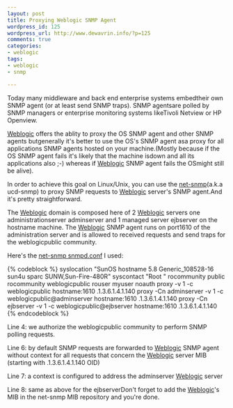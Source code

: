 ```yaml
--- 
layout: post
title: Proxying Weblogic SNMP Agent
wordpress_id: 125
wordpress_url: http://www.dewavrin.info/?p=125
comments: true
categories: 
- weblogic
tags:
- weblogic
- snmp

---
```

 Today many middleware and back end enterprise systems embedtheir own SNMP agent (or at least send SNMP traps). SNMP agentsare polled by SNMP managers or enterprise monitoring systems likeTivoli Netview or HP Openview.

[Weblogic](http://edocs.bea.com/wls/docs81/notes/issues.html "Known issues") offers the ablity to proxy the OS SNMP agent and other SNMP agents butgenerally it's better to use the OS's SNMP agent asa proxy for all applications SNMP agents hosted on your machine.(Mostly because if the OS SNMP agent fails it's likely that the machine isdown and all its applications also ;-) whereas if [Weblogic](http://edocs.bea.com/wls/docs81/notes/issues.html "Known issues") SNMP agent fails the OSmight still be alive).

In order to achieve this goal on Linux/Unix, you can use the [net-snmp](http://www.net-snmp.org/)(a.k.a ucd-snmp) to proxy SNMP requests to [Weblogic](http://edocs.bea.com/wls/docs81/notes/issues.html "Known issues") server's SNMP agent.And it's pretty straightforward.

The [Weblogic](http://edocs.bea.com/wls/docs81/notes/issues.html "Known issues") domain is composed here of 2 [Weblogic](http://edocs.bea.com/wls/docs81/notes/issues.html "Known issues") servers one administrationserver adminserver and 1 managed server ejbserver on the hostname machine. The [Weblogic](http://edocs.bea.com/wls/docs81/notes/issues.html "Known issues") SNMP agent runs on port1610 of the administration server and is allowed to received requests and send traps for the weblogicpublic community.

Here's the [net-snmp snmpd.conf](http://www.net-snmp.org/docs/man/snmpd.conf.html) I used:

{% codeblock %}
syslocation  "SunOS hostname 5.8 Generic_108528-16 sun4u sparc SUNW,Sun-Fire-480R"
syscontact  "Root "
rocommunity public
rocommunity weblogicpublic
rouser myuser noauth
proxy -v 1 -c weblogicpublic hostname:1610 .1.3.6.1.4.1.140
proxy -Cn adminserver -v 1 -c weblogicpublic@adminserver hostname:1610 .1.3.6.1.4.1.140
proxy -Cn ejbserver -v 1 -c weblogicpublic@ejbserver hostname:1610 .1.3.6.1.4.1.140
{% endcodeblock %}

Line 4: we authorize the weblogicpublic community to perform SNMP polling requests.

Line 6: by default SNMP requests are forwarded to [Weblogic](http://edocs.bea.com/wls/docs81/notes/issues.html "Known issues") SNMP agent without context for all requests that concern the [Weblogic](http://edocs.bea.com/wls/docs81/notes/issues.html "Known issues") server MIB (starting with .1.3.6.1.4.1.140 OID)

Line 7: a context is configured to address the adminserver [Weblogic](http://edocs.bea.com/wls/docs81/notes/issues.html "Known issues") server

Line 8: same as above for the ejbserverDon't forget to add the [Weblogic](http://edocs.bea.com/wls/docs81/notes/issues.html "Known issues")'s MIB in the net-snmp MIB repository and you're done.
